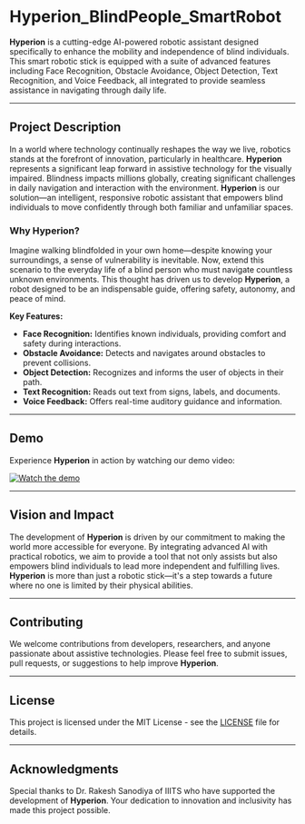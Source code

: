 # Hyperion_BlindPeople_SmartRobot

**Hyperion** is a cutting-edge AI-powered robotic assistant designed specifically to enhance the mobility and independence of blind individuals. This smart robotic stick is equipped with a suite of advanced features including Face Recognition, Obstacle Avoidance, Object Detection, Text Recognition, and Voice Feedback, all integrated to provide seamless assistance in navigating through daily life.

---

## Project Description

In a world where technology continually reshapes the way we live, robotics stands at the forefront of innovation, particularly in healthcare. **Hyperion** represents a significant leap forward in assistive technology for the visually impaired. Blindness impacts millions globally, creating significant challenges in daily navigation and interaction with the environment. **Hyperion** is our solution—an intelligent, responsive robotic assistant that empowers blind individuals to move confidently through both familiar and unfamiliar spaces.

### Why Hyperion?

Imagine walking blindfolded in your own home—despite knowing your surroundings, a sense of vulnerability is inevitable. Now, extend this scenario to the everyday life of a blind person who must navigate countless unknown environments. This thought has driven us to develop **Hyperion**, a robot designed to be an indispensable guide, offering safety, autonomy, and peace of mind.

**Key Features:**
- **Face Recognition:** Identifies known individuals, providing comfort and safety during interactions.
- **Obstacle Avoidance:** Detects and navigates around obstacles to prevent collisions.
- **Object Detection:** Recognizes and informs the user of objects in their path.
- **Text Recognition:** Reads out text from signs, labels, and documents.
- **Voice Feedback:** Offers real-time auditory guidance and information.

---

## Demo

Experience **Hyperion** in action by watching our demo video:

[![Watch the demo](https://drive.google.com/uc?id=1vNUwTcVukye6eRdiW84waKjLW7AepL-E)](https://drive.google.com/file/d/1vNUwTcVukye6eRdiW84waKjLW7AepL-E/view?usp=sharing)

---

## Vision and Impact

The development of **Hyperion** is driven by our commitment to making the world more accessible for everyone. By integrating advanced AI with practical robotics, we aim to provide a tool that not only assists but also empowers blind individuals to lead more independent and fulfilling lives. **Hyperion** is more than just a robotic stick—it's a step towards a future where no one is limited by their physical abilities.

---

## Contributing

We welcome contributions from developers, researchers, and anyone passionate about assistive technologies. Please feel free to submit issues, pull requests, or suggestions to help improve **Hyperion**.

---

## License

This project is licensed under the MIT License - see the [LICENSE](LICENSE) file for details.

---

## Acknowledgments

Special thanks to Dr. Rakesh Sanodiya of IIITS who have supported the development of **Hyperion**. Your dedication to innovation and inclusivity has made this project possible.

